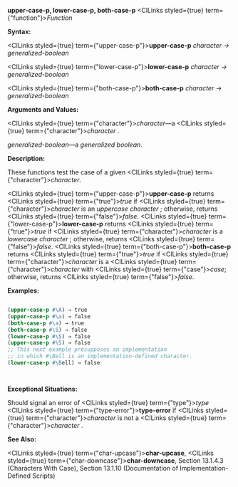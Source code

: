 **upper-case-p, lower-case-p, both-case-p** <ClLinks styled={true} term={"function"}><i>Function</i></ClLinks> 



**Syntax:** 



<ClLinks styled={true} term={"upper-case-p"}><b>upper-case-p</b></ClLinks> *character → generalized-boolean* 



<ClLinks styled={true} term={"lower-case-p"}><b>lower-case-p</b></ClLinks> *character → generalized-boolean* 



<ClLinks styled={true} term={"both-case-p"}><b>both-case-p</b></ClLinks> *character → generalized-boolean* 



**Arguments and Values:** 



<ClLinks styled={true} term={"character"}><i>character</i></ClLinks>—a <ClLinks styled={true} term={"character"}><i>character</i></ClLinks> . 



*generalized-boolean*—a *generalized boolean*. 



**Description:** 



These functions test the case of a given <ClLinks styled={true} term={"character"}><i>character</i></ClLinks>. 



<ClLinks styled={true} term={"upper-case-p"}><b>upper-case-p</b></ClLinks> returns <ClLinks styled={true} term={"true"}><i>true</i></ClLinks> if <ClLinks styled={true} term={"character"}><i>character</i></ClLinks> is an *uppercase character* ; otherwise, returns <ClLinks styled={true} term={"false"}><i>false</i></ClLinks>. <ClLinks styled={true} term={"lower-case-p"}><b>lower-case-p</b></ClLinks> returns <ClLinks styled={true} term={"true"}><i>true</i></ClLinks> if <ClLinks styled={true} term={"character"}><i>character</i></ClLinks> is a *lowercase character* ; otherwise, returns <ClLinks styled={true} term={"false"}><i>false</i></ClLinks>. <ClLinks styled={true} term={"both-case-p"}><b>both-case-p</b></ClLinks> returns <ClLinks styled={true} term={"true"}><i>true</i></ClLinks> if <ClLinks styled={true} term={"character"}><i>character</i></ClLinks> is a <ClLinks styled={true} term={"character"}><i>character</i></ClLinks> with <ClLinks styled={true} term={"case"}><i>case</i></ClLinks>; otherwise, returns <ClLinks styled={true} term={"false"}><i>false</i></ClLinks>. 

**Examples:**
```lisp

(upper-case-p #\A) → true 
(upper-case-p #\a) → false 
(both-case-p #\a) → true 
(both-case-p #\5) → false 
(lower-case-p #\5) → false 
(upper-case-p #\5) → false 
;; This next example presupposes an implementation 
;; in which #\Bell is an implementation-defined character. 
(lower-case-p #\Bell) → false 




```
**Exceptional Situations:** 



Should signal an error of <ClLinks styled={true} term={"type"}><i>type</i></ClLinks> <ClLinks styled={true} term={"type-error"}><b>type-error</b></ClLinks> if <ClLinks styled={true} term={"character"}><i>character</i></ClLinks> is not a <ClLinks styled={true} term={"character"}><i>character</i></ClLinks> . 



**See Also:** 



<ClLinks styled={true} term={"char-upcase"}><b>char-upcase</b></ClLinks>, <ClLinks styled={true} term={"char-downcase"}><b>char-downcase</b></ClLinks>, Section 13.1.4.3 (Characters With Case), Section 13.1.10 (Documentation of Implementation-Defined Scripts) 




